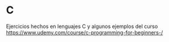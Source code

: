 # C
Ejercicios hechos en lenguajes C y algunos ejemplos del curso https://www.udemy.com/course/c-programming-for-beginners-/
